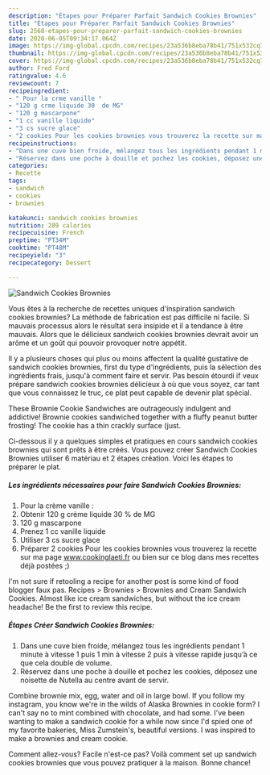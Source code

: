 ```yaml
---
description: "Étapes pour Préparer Parfait Sandwich Cookies Brownies"
title: "Étapes pour Préparer Parfait Sandwich Cookies Brownies"
slug: 2568-etapes-pour-preparer-parfait-sandwich-cookies-brownies
date: 2020-06-05T09:34:17.064Z
image: https://img-global.cpcdn.com/recipes/23a536b8eba78b41/751x532cq70/sandwich-cookies-brownies-photo-principale-de-la-recette.jpg
thumbnail: https://img-global.cpcdn.com/recipes/23a536b8eba78b41/751x532cq70/sandwich-cookies-brownies-photo-principale-de-la-recette.jpg
cover: https://img-global.cpcdn.com/recipes/23a536b8eba78b41/751x532cq70/sandwich-cookies-brownies-photo-principale-de-la-recette.jpg
author: Fred Ford
ratingvalue: 4.6
reviewcount: 7
recipeingredient:
- " Pour la crme vanille "
- "120 g crme liquide 30  de MG"
- "120 g mascarpone"
- "1 cc vanille liquide"
- "3 cs sucre glace"
- "2 cookies Pour les cookies brownies vous trouverez la recette sur ma page wwwcookinglaetifr ou bien sur ce blog dans mes recettes dj postes "
recipeinstructions:
- "Dans une cuve bien froide, mélangez tous les ingrédients pendant 1 minute à vitesse 1 puis 1 min à vitesse 2 puis à vitesse rapide jusqu’à ce que cela double de volume."
- "Réservez dans une poche à douille et pochez les cookies, déposez une noisette de Nutella au centre avant de servir."
categories:
- Recette
tags:
- sandwich
- cookies
- brownies

katakunci: sandwich cookies brownies 
nutrition: 289 calories
recipecuisine: French
preptime: "PT34M"
cooktime: "PT48M"
recipeyield: "3"
recipecategory: Dessert

---
```



![Sandwich Cookies Brownies](https://img-global.cpcdn.com/recipes/23a536b8eba78b41/751x532cq70/sandwich-cookies-brownies-photo-principale-de-la-recette.jpg)

Vous êtes à la recherche de recettes uniques d'inspiration sandwich cookies brownies? La méthode de fabrication est pas difficile ni facile. Si mauvais processus alors le résultat sera insipide et il a tendance à être mauvais. Alors que le délicieux sandwich cookies brownies devrait avoir un arôme et un goût qui pouvoir provoquer notre appétit.

Il y a plusieurs choses qui plus ou moins affectent la qualité gustative de sandwich cookies brownies, first du type d'ingrédients, puis la sélection des ingrédients frais, jusqu'à comment faire et servir. Pas besoin étourdi if veux prépare sandwich cookies brownies délicieux à où que vous soyez, car tant que vous connaissez le truc, ce plat peut capable de devenir plat spécial.

These Brownie Cookie Sandwiches are outrageously indulgent and addictive! Brownie cookies sandwiched together with a fluffy peanut butter frosting! The cookie has a thin crackly surface (just.


Ci-dessous il y a quelques simples et pratiques en cours sandwich cookies brownies qui sont prêts à être créés. Vous pouvez créer Sandwich Cookies Brownies utiliser 6 matériau et 2 étapes création. Voici les étapes to préparer le plat.

<!--inarticleads1-->

##### Les ingrédients nécessaires pour faire Sandwich Cookies Brownies:

1.   Pour la crème vanille :
1. Obtenir 120 g crème liquide 30 % de MG
1.  120 g mascarpone
1. Prenez 1 cc vanille liquide
1. Utiliser 3 cs sucre glace
1. Préparer 2 cookies Pour les cookies brownies vous trouverez la recette sur ma page www.cookinglaeti.fr ou bien sur ce blog dans mes recettes déjà postées ;)


I&#39;m not sure if retooling a recipe for another post is some kind of food blogger faux pas. Recipes &gt; Brownies &gt; Brownies and Cream Sandwich Cookies. Almost like ice cream sandwiches, but without the ice cream headache! Be the first to review this recipe. 

<!--inarticleads2-->

##### Étapes Créer Sandwich Cookies Brownies:

1. Dans une cuve bien froide, mélangez tous les ingrédients pendant 1 minute à vitesse 1 puis 1 min à vitesse 2 puis à vitesse rapide jusqu’à ce que cela double de volume.
1. Réservez dans une poche à douille et pochez les cookies, déposez une noisette de Nutella au centre avant de servir.


Combine brownie mix, egg, water and oil in large bowl. If you follow my instagram, you know we&#39;re in the wilds of Alaska Brownies in cookie form? I can&#39;t say no to mint combined with chocolate, and had some. I&#39;ve been wanting to make a sandwich cookie for a while now since I&#39;d spied one of my favorite bakeries, Miss Zumstein&#39;s, beautiful versions. I was inspired to make a brownies and cream cookie. 


Comment allez-vous? Facile n'est-ce pas? Voilà comment set up sandwich cookies brownies que vous pouvez pratiquer à la maison. Bonne chance!
